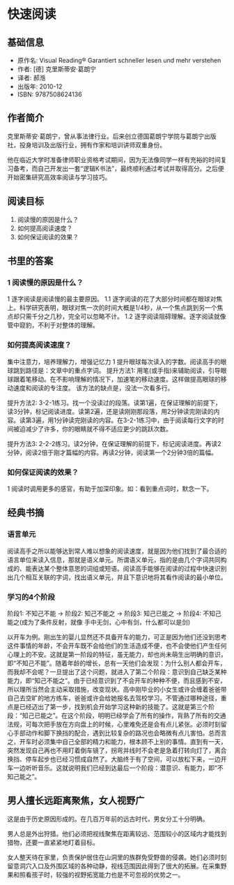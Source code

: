 # 快速阅读
## 基础信息
* 原作名: Visual Reading® Garantiert schneller lesen und mehr verstehen
* 作者:  [德] 克里斯蒂安·葛朗宁
* 译者: 郝湉
* 出版年: 2010-12
* ISBN: 9787508624136

## 作者简介
克里斯蒂安·葛朗宁，曾从事法律行业。后来创立德国葛朗宁学院与葛朗宁出版社，投身培训及出版行业，拥有作家和培训讲师双重身份。

他在临近大学时准备律师职业资格考试期间，因为无法像同学一样有充裕的时间复习备考，而自己开发出一套“逻辑K书法”，最终顺利通过考试并取得高分。之后便开始密集研究高效率阅读与学习技巧。

## 阅读目标
1. 阅读慢的原因是什么？
1. 如何提高阅读速度？
1. 如何保证阅读的效果？

## 书里的答案
### 1 阅读慢的原因是什么？
1 逐字阅读是阅读慢的最主要原因。
  1.1 逐字阅读的花了大部分时间都在眼球对焦上。科学研究表明，眼球对焦一次的时间大概是1/4秒，从一个焦点跳到另一个焦点却只需千分之几秒，完全可以忽略不计。
  1.2 逐字阅读阻碍理解。逐字阅读就像管中窥豹，不利于对整体的理解。


### 如何提高阅读速度？
集中注意力，培养理解力，增强记忆力
1 提升眼球每次读入的字数。阅读高手的眼球跳到路径是：文章中的重点字词。
提升方法1: 用笔(或手指)来辅助阅读，引导眼球跟着笔移动。在不影响理解的情况下，加速笔的移动速度。这样做提高眼球的移动速度和阅读的专注度。 该方法的缺点是，没法一次看多行。

提升方法2: 3-2-1练习。找一个没读过的段落。读第1遍，在保证理解的前提下，读3分钟，标记阅读进度。读第2遍，还是读刚刚那段落，用2分钟读完刚读的内容。读第3遍，用1分钟读完刚读的内容。在3-2-1练习中，由于阅读每行文字的时间被迫减少了许多，你的眼睛就不得不适应更少的跳跃次数。

提升方法3: 2-2-2练习。读2分钟，在保证理解的前提下，标记阅读进度。再读2分钟，阅读2倍于刚才篇幅的内容。再读2分钟，阅读第一个2分钟3倍的篇幅。


### 如何保证阅读的效果？
1 阅读时调用更多的感官，有助于加深印象。如：看到重点词时，默念一下。

## 经典书摘
### 语言单元
阅读高手之所以能够达到常人难以想象的阅读速度，就是因为他们找到了最合适的语言单位来读入信息，那就是语义单元。所谓语义单元，指的是由几个字词共同构成的、能表达某个整体意思的词组或短语。阅读高手能够在阅读的过程中快速识别出几个相互关联的字词，找出语义单元，并且下意识地将其看作阅读的最小单位。

### 学习的4个阶段
阶段1: 不知己不能 -> 阶段2: 知己不能之 -> 阶段3: 知己已能之 -> 阶段4: 不知己能之(成为了条件反射，就像 手中无剑，心中有剑，什么都可以是剑)

以开车为例。刚出生的婴儿显然还不具备开车的能力，可正是因为他们还没到思考这件事情的年龄，不会开车既不会给他们的生活造成不便，也不会使他们产生任何心理上的不安。这就是第一阶段的特征，虽无能力，却也尚未萌生出明确的意识，即“不知己不能”。随着年龄的增长，总有一天他们会发现：为什么别人都会开车，而我却不会呢？一旦提出了这个问题，就进入了第二个阶段：意识到自己缺乏某种能力，即“知己不能之”。由于已经意识到了不会开车的种种不便，而且感到不安，所以理所当然会主动采取措施，改变现状。高中刚毕业的小女生或许会缠着爸爸带自己去空旷的地方练车，爸爸或许会给她报名去驾校学习。不管通过哪种途径，重点是已经迈出了第一步，找到机会开始学习这种新的技能了。这就是第三个阶段：“知己已能之”。在这个阶段，明明已经学会了所有的操作，背熟了所有的交通法规，可每次把手放在方向盘上的时候，心里难免还是会有点儿紧张。必须时刻留心手部动作和脚下换挡的配合，遇到比较复杂的路况也会略微有点儿害怕。总而言之，开车时必须集中自己全部的精力和能力，根本顾不上别的事情。直到有一天，突然发现自己再也不用盯着倒车镜了，拐弯并线时不会老是急着打转向灯了，离合换挡、停车起步也已经习惯成自然了。大脑终于有了空间，可以放松下来，一边开车一边听听音乐。这就说明我们已经到达最后一个阶段：潜意识、有能力，即“不知己能之”。

## 男人擅长远距离聚焦，女人视野广
这是由于历史原因形成的。在几百万年前的远古时代，男女分工十分明确。

男人总是外出狩猎。他们必须把视线聚焦在距离较远、范围较小的区域内才能找到猎物，还要一直紧紧地盯着目标。

女人整天待在家里，负责保护居住在山洞里的族群免受野兽的侵袭。她们必须时刻留意洞穴入口及外围区域的各种动静，视线范围因此得到了很大的拓展。在采集野果和照看孩子时，较强的视野拓宽能力也是不可忽视的优势之一。
